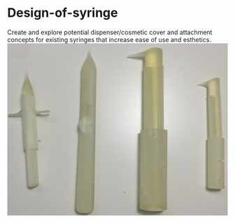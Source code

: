 # Design-of-syringe
Create and explore potential dispenser/cosmetic cover and attachment concepts for existing syringes that increase ease of use and esthetics.
![image](https://github.com/yeqiubao/Design-of-syringe/blob/master/screenshot_20170903_170703.jpg)
